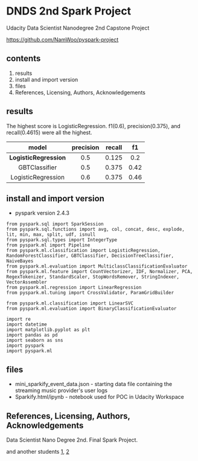 # DNDS 2nd Spark Project

Udacity Data Scientist Nanodegree 2nd Capstone Project

https://github.com/NamWoo/pyspark-project


## contents
1. results
2. install and import version
3. files
4. References, Licensing, Authors, Acknowledgements


## results

The highest score is LogisticRegression. f1(0.6), precision(0.375), and recall(0.4615) were all the highest.


|model|precision|recall|f1|
|:---:|:---:|:---:|:---:|
|**LogisticRegression**|0.5|0.125|0.2|
|GBTClassifier|0.5|0.375|0.42|
|LogisticRegression|0.6|0.375|0.46


## install and import version

* pyspark version 2.4.3

```
from pyspark.sql import SparkSession
from pyspark.sql.functions import avg, col, concat, desc, explode, lit, min, max, split, udf, isnull
from pyspark.sql.types import IntegerType
from pyspark.ml import Pipeline
from pyspark.ml.classification import LogisticRegression, RandomForestClassifier, GBTClassifier, DecisionTreeClassifier, NaiveBayes
from pyspark.ml.evaluation import MulticlassClassificationEvaluator
from pyspark.ml.feature import CountVectorizer, IDF, Normalizer, PCA, RegexTokenizer, StandardScaler, StopWordsRemover, StringIndexer, VectorAssembler
from pyspark.ml.regression import LinearRegression
from pyspark.ml.tuning import CrossValidator, ParamGridBuilder

from pyspark.ml.classification import LinearSVC
from pyspark.ml.evaluation import BinaryClassificationEvaluator

import re
import datetime
import matplotlib.pyplot as plt
import pandas as pd
import seaborn as sns
import pyspark
import pyspark.ml
```




## files

* mini_sparkify_event_data.json - starting data file containing the streaming music provider's user logs
* Sparkify.html/ipynb - notebook used for POC in Udacity Workspace







## References, Licensing, Authors, Acknowledgements


Data Scientist Nano Degree 2nd. Final Spark Project.

and another students [1](https://github.com/gharesh/Sparkify-Project), [2](https://github.com/fxzero/Sparkify-Project)